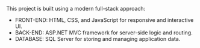 This project is built using a modern full-stack approach:

- FRONT-END: HTML, CSS, and JavaScript for responsive and interactive UI.
- BACK-END: ASP.NET MVC framework for server-side logic and routing.
- DATABASE: SQL Server for storing and managing application data.
